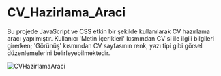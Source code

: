 # CV_Hazirlama_Araci

Bu projede JavaScript ve CSS etkin bir şekilde kullanılarak CV hazırlama aracı yapılmıştır. 
Kullanıcı 'Metin İçerikleri' kısmından CV'si ile ilgili bilgileri girerken; 'Görünüş' kısmından CV sayfasının renk, yazı tipi gibi görsel düzenlemelerini belirleyebilmektedir.

![CVHazirlamaAraci](https://github.com/aysemineokyay/page-design/assets/114666477/27784a14-0ad1-4db1-bfbf-45ade5b300c4)
